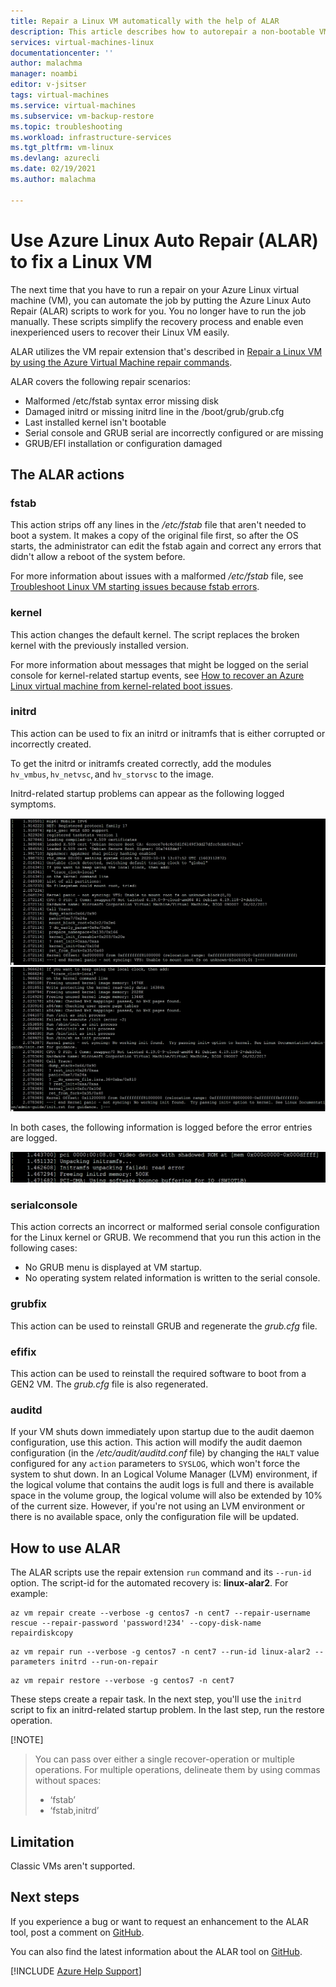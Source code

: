 ```yaml
---
title: Repair a Linux VM automatically with the help of ALAR
description: This article describes how to autorepair a non-bootable VM with the  Azure Linux Auto Repair scripts (ALAR).
services: virtual-machines-linux
documentationcenter: ''
author: malachma
manager: noambi
editor: v-jsitser
tags: virtual-machines
ms.service: virtual-machines
ms.subservice: vm-backup-restore
ms.topic: troubleshooting
ms.workload: infrastructure-services
ms.tgt_pltfrm: vm-linux
ms.devlang: azurecli
ms.date: 02/19/2021
ms.author: malachma

---
```


# Use Azure Linux Auto Repair (ALAR) to fix a Linux VM

The next time that you have to run a repair on your Azure Linux virtual machine (VM), you can automate the job by putting the Azure Linux Auto Repair (ALAR) scripts to work for you. You no longer have to run the job manually. These scripts simplify the recovery process and enable even inexperienced users to recover their Linux VM easily.

ALAR utilizes the VM repair extension that's described in [Repair a Linux VM by using the Azure Virtual Machine repair commands](./repair-linux-vm-using-azure-virtual-machine-repair-commands.md).

ALAR covers the following repair scenarios:

- Malformed /etc/fstab
    syntax error
    missing disk
- Damaged initrd or missing initrd line in the /boot/grub/grub.cfg
- Last installed kernel isn't bootable
- Serial console and GRUB serial are incorrectly configured or are missing
- GRUB/EFI installation or configuration damaged

## The ALAR actions

### fstab

This action strips off any lines in the */etc/fstab* file that aren't needed to boot a system. It makes a copy of the original file first, so after the OS starts, the administrator can edit the fstab again and correct any errors that didn't allow a reboot of the system before.

For more information about issues with a malformed */etc/fstab* file, see [Troubleshoot Linux VM starting issues because fstab errors](./linux-virtual-machine-cannot-start-fstab-errors.md).

### kernel

This action changes the default kernel. The script replaces the broken kernel with the previously installed version.

For more information about messages that might be logged on the serial console for kernel-related startup events, see [How to recover an Azure Linux virtual machine from kernel-related boot issues](/troubleshoot/azure/virtual-machines/kernel-related-boot-issues).

### initrd

This action can be used to fix an initrd or initramfs that is either corrupted or incorrectly created.

To get the initrd or initramfs created correctly, add the modules `hv_vmbus`, `hv_netvsc`, and `hv_storvsc` to the image.

Initrd-related startup problems can appear as the following logged symptoms.

![Not syncing VFS](media/repair-linux-vm-using-ALAR/not-syncing-VFS.png)
![No working init found](media/repair-linux-vm-using-ALAR/no-working-init-found.png)

In both cases, the following information is logged before the error entries are logged.

![Unpacking failed](media/repair-linux-vm-using-ALAR/unpacking-failed.png)

### serialconsole

This action corrects an incorrect or malformed serial console configuration for the Linux kernel or GRUB. We recommend that you run this action in the following cases:

- No GRUB menu is displayed at VM startup.
- No operating system related information is written to the serial console.

### grubfix

This action can be used to reinstall GRUB and regenerate the *grub.cfg* file.

### efifix

This action can be used to reinstall the required software to boot from a GEN2 VM. The *grub.cfg* file is also regenerated.

### auditd

If your VM shuts down immediately upon startup due to the audit daemon configuration, use this action. This action will modify the audit daemon configuration (in the */etc/audit/auditd.conf* file) by changing the `HALT` value configured for any `action` parameters to `SYSLOG`, which won't force the system to shut down. In an Logical Volume Manager (LVM) environment, if the logical volume that contains the audit logs is full and there is available space in the volume group, the logical volume will also be extended by 10% of the current size. However, if you're not using an LVM environment or there is no available space, only the configuration file will be updated.

## How to use ALAR

The ALAR scripts use the repair extension `run` command and its `--run-id` option. The script-id for the automated recovery is: **linux-alar2**. For example:

```azurecli-interactive
az vm repair create --verbose -g centos7 -n cent7 --repair-username rescue --repair-password 'password!234' --copy-disk-name  repairdiskcopy
 ```

```azurecli-interactive
az vm repair run --verbose -g centos7 -n cent7 --run-id linux-alar2 --parameters initrd --run-on-repair
 ```

```azurecli-interactive
az vm repair restore --verbose -g centos7 -n cent7
 ```

These steps create a repair task. In the next step, you'll use the `initrd` script to fix an initrd-related startup problem. In the last step, run the restore operation.

  [!NOTE]
> You can pass over either a single recover-operation or multiple operations. For multiple operations, delineate them by using commas without spaces:
   >
   > - ‘fstab’
   > - ‘fstab,initrd’

## Limitation

Classic VMs aren't supported.

## Next steps

If you experience a bug or want to request an enhancement to the ALAR tool, post a comment on [GitHub](https://github.com/Azure/ALAR/issues).

You can also find the latest information about the ALAR tool on [GitHub](https://github.com/Azure/ALAR).

[!INCLUDE [Azure Help Support](../../includes/azure-help-support.md)]
